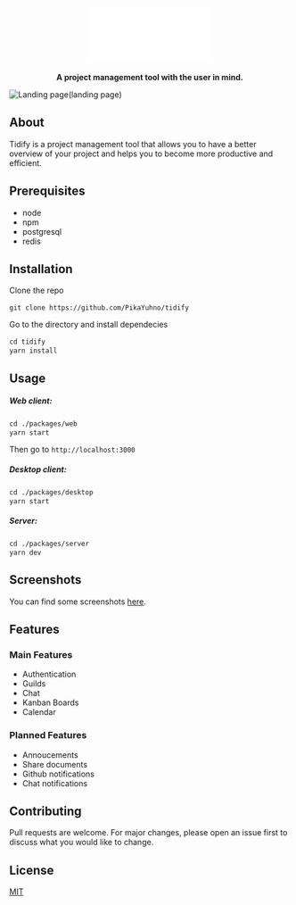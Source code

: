 <p align="center">
<img height=100 src="https://raw.githubusercontent.com/PikaYuhno/tidify/main/packages/web/src/assets/logo.png">

</p>
<p align="center">
  <strong>A project management tool with the user in mind.</strong>
</p>

[landing page]: https://github.com/PikaYuhno/tidify/blob/main/screenshots/LandingPage.png

![Landing page](landing page)

## About
Tidify is a project management tool that allows you to have a better overview of your project and helps you to become more productive and efficient.
## Prerequisites
- node
- npm
- postgresql
- redis
## Installation
Clone the repo
```
git clone https://github.com/PikaYuhno/tidify
```
Go to the directory and install dependecies
```
cd tidify
yarn install
```
## Usage
##### Web client:
```
cd ./packages/web
yarn start
```
Then go to `http://localhost:3000`
##### Desktop client:
```
cd ./packages/desktop
yarn start
```
##### Server:
```
cd ./packages/server
yarn dev
```
## Screenshots
You can find some screenshots [here](https://github.com/PikaYuhno/tidify/tree/main/screenshots).
## Features
### Main Features
- Authentication
- Guilds
- Chat
- Kanban Boards
- Calendar
### Planned Features
- Annoucements
- Share documents
- Github notifications
- Chat notifications

## Contributing
Pull requests are welcome. For major changes, please open an issue first to discuss what you would like to change.

## License
[MIT](https://choosealicense.com/licenses/mit/)
